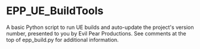 # EPP_UE_BuildTools
A basic Python script to run UE builds and auto-update the project's version number, presented to you by Evil Pear Productions. See comments at the top of epp_build.py for additional information.
